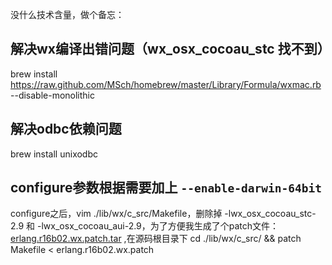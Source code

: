 <!--
author: admin
date: 2013-11-05
title: [erlang]mac 10.9源码编译erlang备忘
tags: 
category: Erlang
status: publish
summary: 没什么技术含量，做个备忘：## 解决wx编译出错问题（wx_osx_cocoau_stc 找不到）brew install https://raw.github.com/MSch/homebrew/master/Library/Formula/wxmac.rb --disable
-->

没什么技术含量，做个备忘：

## 解决wx编译出错问题（wx_osx_cocoau_stc 找不到）

brew install https://raw.github.com/MSch/homebrew/master/Library/Formula/wxmac.rb --disable-monolithic

## 解决odbc依赖问题

brew install unixodbc

## configure参数根据需要加上 <code>--enable-darwin-64bit</code>

configure之后，vim ./lib/wx/c_src/Makefile，删除掉 -lwx_osx_cocoau_stc-2.9 和 -lwx_osx_cocoau_aui-2.9，为了方便我生成了个patch文件：<a href="http://www.qingliangcn.com/blog/blog/wp-content/uploads/2013/11/erlang.r16b02.wx_.patch_.tar.gz">erlang.r16b02.wx.patch.tar</a> ,在源码根目录下 cd ./lib/wx/c_src/ &amp;&amp; patch Makefile &lt; erlang.r16b02.wx.patch